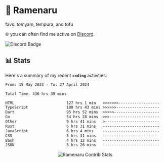 # 🍜 Ramenaru
favs: tomyam, tempura, and tofu

🌐 you can often find me active on [Discord](https://discordapp.com/users/503291004200157185).

![Discord Badge](https://dcbadge.vercel.app/api/shield/503291004200157185)

## 📊 Stats

Here's a summary of my recent **`coding`** activities:

<!--START_SECTION:waka-->

```txt
From: 15 May 2023 - To: 27 April 2024

Total Time: 436 hrs 39 mins

HTML                       127 hrs 1 min   >>>>>>>------------------   29.09 %
TypeScript                 100 hrs 43 mins >>>>>>-------------------   23.07 %
Dart                       95 hrs 52 mins  >>>>>--------------------   21.95 %
Go                         54 hrs 28 mins  >>>----------------------   12.48 %
Other                      9 hrs 41 mins   >------------------------   02.22 %
Rust                       6 hrs 31 mins   -------------------------   01.49 %
JavaScript                 6 hrs 4 mins    -------------------------   01.39 %
CSS                        5 hrs 31 mins   -------------------------   01.26 %
Bash                       4 hrs 12 mins   -------------------------   00.96 %
JSON                       3 hrs 26 mins   -------------------------   00.79 %
```

<!--END_SECTION:waka-->

<div style="text-align: center;">
   <img align="center" src="https://github-readme-streak-stats.herokuapp.com/?user=Ramenaru&theme=dark&card_width=520" alt="Ramenaru Contrib Stats" />
</div>

